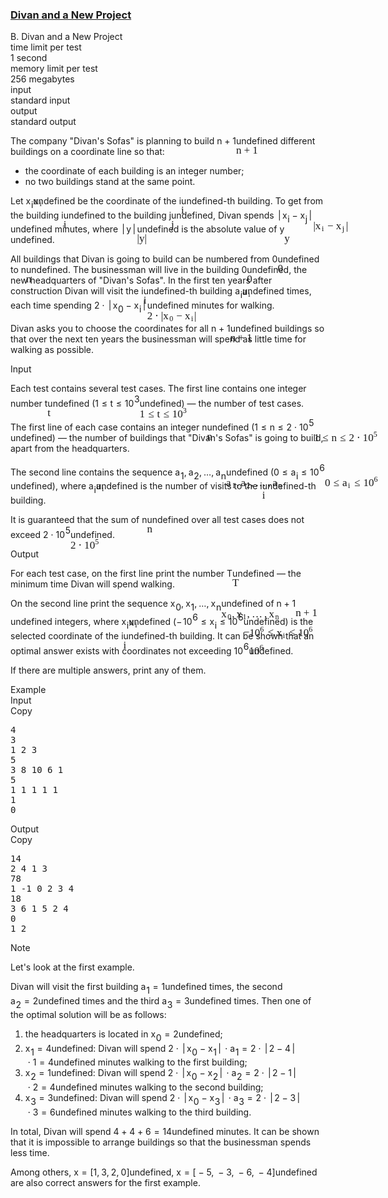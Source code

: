<h3><a href="https://codeforces.com/contest/1614/problem/B" target="_blank" rel="noopener noreferrer">Divan and a New Project </a></h3>
<div class="header"><div class="title">B. Divan and a New Project </div><div class="time-limit"><div class="property-title">time limit per test</div>1 second</div><div class="memory-limit"><div class="property-title">memory limit per test</div>256 megabytes</div><div class="input-file input-standard"><div class="property-title">input</div>standard input</div><div class="output-file output-standard"><div class="property-title">output</div>standard output</div></div><div><p>The company "Divan's Sofas" is planning to build <span class="MathJax_Preview" style="color: inherit;"><span class="MJXp-math" id="MJXp-Span-1"><span class="MJXp-mi MJXp-italic" id="MJXp-Span-2">n</span><span class="MJXp-mo" id="MJXp-Span-3" style="margin-left: 0.267em; margin-right: 0.267em;">+</span><span class="MJXp-mn" id="MJXp-Span-4">1</span></span></span><span class="MathJax MathJax_Processed" id="MathJax-Element-1-Frame" tabindex="0" style=""><nobr><span class="math" id="MathJax-Span-1"><span style="display: inline-block; position: relative; width: 0em; height: 0px; font-size: 122%;"><span style="position: absolute;"><span class="mrow" id="MathJax-Span-2"><span class="mi" id="MathJax-Span-3" style="font-family: MathJax_Math-italic;">n</span><span class="mo" id="MathJax-Span-4" style="font-family: MathJax_Main; padding-left: 0.237em;">+</span><span class="mn" id="MathJax-Span-5" style="font-family: MathJax_Main; padding-left: 0.237em;">1</span></span></span></span></span></nobr></span>undefined different buildings on a coordinate line so that: </p><ul> <li> the coordinate of each building is an integer number; </li><li> no two buildings stand at the same point. </li></ul><p>Let <span class="MathJax_Preview" style="color: inherit;"><span class="MJXp-math" id="MJXp-Span-5"><span class="MJXp-msubsup" id="MJXp-Span-6"><span class="MJXp-mi MJXp-italic" id="MJXp-Span-7" style="margin-right: 0.05em;">x</span><span class="MJXp-mi MJXp-italic MJXp-script" id="MJXp-Span-8" style="vertical-align: -0.4em;">i</span></span></span></span><span class="MathJax MathJax_Processed" id="MathJax-Element-2-Frame" tabindex="0" style=""><nobr><span class="math" id="MathJax-Span-6"><span style="display: inline-block; position: relative; width: 0em; height: 0px; font-size: 122%;"><span style="position: absolute;"><span class="mrow" id="MathJax-Span-7"><span class="msubsup" id="MathJax-Span-8"><span style="display: inline-block; position: relative; width: 0.881em; height: 0px;"><span style="position: absolute; clip: rect(3.34em, 1000.53em, 4.16em, -999.997em); top: -3.978em; left: 0em;"><span class="mi" id="MathJax-Span-9" style="font-family: MathJax_Math-italic;">x</span><span style="display: inline-block; width: 0px; height: 3.984em;"></span></span><span style="position: absolute; top: -3.803em; left: 0.588em;"><span class="mi" id="MathJax-Span-10" style="font-size: 70.7%; font-family: MathJax_Math-italic;">i</span><span style="display: inline-block; width: 0px; height: 3.984em;"></span></span></span></span></span></span></span></span></nobr></span>undefined be the coordinate of the <span class="MathJax_Preview" style="color: inherit;"><span class="MJXp-math" id="MJXp-Span-9"><span class="MJXp-mi MJXp-italic" id="MJXp-Span-10">i</span></span></span><span class="MathJax MathJax_Processed" id="MathJax-Element-3-Frame" tabindex="0" style=""><nobr><span class="math" id="MathJax-Span-11"><span style="display: inline-block; position: relative; width: 0em; height: 0px; font-size: 122%;"><span style="position: absolute;"><span class="mrow" id="MathJax-Span-12"><span class="mi" id="MathJax-Span-13" style="font-family: MathJax_Math-italic;">i</span></span></span></span></span></nobr></span>undefined-th building. To get from the building <span class="MathJax_Preview" style="color: inherit;"><span class="MJXp-math" id="MJXp-Span-11"><span class="MJXp-mi MJXp-italic" id="MJXp-Span-12">i</span></span></span><span class="MathJax MathJax_Processed" id="MathJax-Element-4-Frame" tabindex="0" style=""><nobr><span class="math" id="MathJax-Span-14"><span style="display: inline-block; position: relative; width: 0em; height: 0px; font-size: 122%;"><span style="position: absolute;"><span class="mrow" id="MathJax-Span-15"><span class="mi" id="MathJax-Span-16" style="font-family: MathJax_Math-italic;">i</span></span></span></span></span></nobr></span>undefined to the building <span class="MathJax_Preview" style="color: inherit;"><span class="MJXp-math" id="MJXp-Span-13"><span class="MJXp-mi MJXp-italic" id="MJXp-Span-14">j</span></span></span><span class="MathJax MathJax_Processed" id="MathJax-Element-5-Frame" tabindex="0" style=""><nobr><span class="math" id="MathJax-Span-17"><span style="display: inline-block; position: relative; width: 0em; height: 0px; font-size: 122%;"><span style="position: absolute;"><span class="mrow" id="MathJax-Span-18"><span class="mi" id="MathJax-Span-19" style="font-family: MathJax_Math-italic;">j</span></span></span></span></span></nobr></span>undefined, <span class="tex-font-style-it">Divan</span> spends <span class="MathJax_Preview" style="color: inherit;"><span class="MJXp-math" id="MJXp-Span-15"><span class="MJXp-mrow" id="MJXp-Span-16"><span class="MJXp-mo" id="MJXp-Span-17" style="margin-left: 0.167em; margin-right: 0.167em;">|</span></span><span class="MJXp-msubsup" id="MJXp-Span-18"><span class="MJXp-mi MJXp-italic" id="MJXp-Span-19" style="margin-right: 0.05em;">x</span><span class="MJXp-mi MJXp-italic MJXp-script" id="MJXp-Span-20" style="vertical-align: -0.4em;">i</span></span><span class="MJXp-mo" id="MJXp-Span-21" style="margin-left: 0.267em; margin-right: 0.267em;">−</span><span class="MJXp-msubsup" id="MJXp-Span-22"><span class="MJXp-mi MJXp-italic" id="MJXp-Span-23" style="margin-right: 0.05em;">x</span><span class="MJXp-mi MJXp-italic MJXp-script" id="MJXp-Span-24" style="vertical-align: -0.4em;">j</span></span><span class="MJXp-mrow" id="MJXp-Span-25"><span class="MJXp-mo" id="MJXp-Span-26" style="margin-left: 0.167em; margin-right: 0.167em;">|</span></span></span></span><span class="MathJax MathJax_Processed" id="MathJax-Element-6-Frame" tabindex="0" style=""><nobr><span class="math" id="MathJax-Span-20"><span style="display: inline-block; position: relative; width: 0em; height: 0px; font-size: 122%;"><span style="position: absolute;"><span class="mrow" id="MathJax-Span-21"><span class="texatom" id="MathJax-Span-22"><span class="mrow" id="MathJax-Span-23"><span class="mo" id="MathJax-Span-24" style="font-family: MathJax_Main;">|</span></span></span><span class="msubsup" id="MathJax-Span-25"><span style="display: inline-block; position: relative; width: 0.881em; height: 0px;"><span style="position: absolute; clip: rect(3.34em, 1000.53em, 4.16em, -999.997em); top: -3.978em; left: 0em;"><span class="mi" id="MathJax-Span-26" style="font-family: MathJax_Math-italic;">x</span><span style="display: inline-block; width: 0px; height: 3.984em;"></span></span><span style="position: absolute; top: -3.803em; left: 0.588em;"><span class="mi" id="MathJax-Span-27" style="font-size: 70.7%; font-family: MathJax_Math-italic;">i</span><span style="display: inline-block; width: 0px; height: 3.984em;"></span></span></span></span><span class="mo" id="MathJax-Span-28" style="font-family: MathJax_Main; padding-left: 0.237em;">−</span><span class="msubsup" id="MathJax-Span-29" style="padding-left: 0.237em;"><span style="display: inline-block; position: relative; width: 0.94em; height: 0px;"><span style="position: absolute; clip: rect(3.34em, 1000.53em, 4.16em, -999.997em); top: -3.978em; left: 0em;"><span class="mi" id="MathJax-Span-30" style="font-family: MathJax_Math-italic;">x</span><span style="display: inline-block; width: 0px; height: 3.984em;"></span></span><span style="position: absolute; top: -3.803em; left: 0.588em;"><span class="mi" id="MathJax-Span-31" style="font-size: 70.7%; font-family: MathJax_Math-italic;">j</span><span style="display: inline-block; width: 0px; height: 3.984em;"></span></span></span></span><span class="texatom" id="MathJax-Span-32"><span class="mrow" id="MathJax-Span-33"><span class="mo" id="MathJax-Span-34" style="font-family: MathJax_Main;">|</span></span></span></span></span></span></span></nobr></span>undefined minutes, where <span class="MathJax_Preview" style="color: inherit;"><span class="MJXp-math" id="MJXp-Span-27"><span class="MJXp-mrow" id="MJXp-Span-28"><span class="MJXp-mo" id="MJXp-Span-29" style="margin-left: 0.167em; margin-right: 0.167em;">|</span></span><span class="MJXp-mi MJXp-italic" id="MJXp-Span-30">y</span><span class="MJXp-mrow" id="MJXp-Span-31"><span class="MJXp-mo" id="MJXp-Span-32" style="margin-left: 0.167em; margin-right: 0.167em;">|</span></span></span></span><span class="MathJax MathJax_Processed" id="MathJax-Element-7-Frame" tabindex="0" style=""><nobr><span class="math" id="MathJax-Span-35"><span style="display: inline-block; position: relative; width: 0em; height: 0px; font-size: 122%;"><span style="position: absolute;"><span class="mrow" id="MathJax-Span-36"><span class="texatom" id="MathJax-Span-37"><span class="mrow" id="MathJax-Span-38"><span class="mo" id="MathJax-Span-39" style="font-family: MathJax_Main;">|</span></span></span><span class="mi" id="MathJax-Span-40" style="font-family: MathJax_Math-italic;">y<span style="display: inline-block; overflow: hidden; height: 1px; width: 0.003em;"></span></span><span class="texatom" id="MathJax-Span-41"><span class="mrow" id="MathJax-Span-42"><span class="mo" id="MathJax-Span-43" style="font-family: MathJax_Main;">|</span></span></span></span></span></span></span></nobr></span>undefined is the absolute value of <span class="MathJax_Preview" style="color: inherit;"><span class="MJXp-math" id="MJXp-Span-33"><span class="MJXp-mi MJXp-italic" id="MJXp-Span-34">y</span></span></span><span class="MathJax MathJax_Processed" id="MathJax-Element-8-Frame" tabindex="0" style=""><nobr><span class="math" id="MathJax-Span-44"><span style="display: inline-block; position: relative; width: 0em; height: 0px; font-size: 122%;"><span style="position: absolute;"><span class="mrow" id="MathJax-Span-45"><span class="mi" id="MathJax-Span-46" style="font-family: MathJax_Math-italic;">y<span style="display: inline-block; overflow: hidden; height: 1px; width: 0.003em;"></span></span></span></span></span></span></nobr></span>undefined.</p><p>All buildings that <span class="tex-font-style-it">Divan</span> is going to build can be numbered from <span class="MathJax_Preview" style="color: inherit;"><span class="MJXp-math" id="MJXp-Span-35"><span class="MJXp-mn" id="MJXp-Span-36">0</span></span></span><span class="MathJax MathJax_Processed" id="MathJax-Element-9-Frame" tabindex="0" style=""><nobr><span class="math" id="MathJax-Span-47"><span style="display: inline-block; position: relative; width: 0em; height: 0px; font-size: 122%;"><span style="position: absolute;"><span class="mrow" id="MathJax-Span-48"><span class="mn" id="MathJax-Span-49" style="font-family: MathJax_Main;">0</span></span></span></span></span></nobr></span>undefined to <span class="MathJax_Preview" style="color: inherit;"><span class="MJXp-math" id="MJXp-Span-37"><span class="MJXp-mi MJXp-italic" id="MJXp-Span-38">n</span></span></span><span class="MathJax MathJax_Processed" id="MathJax-Element-10-Frame" tabindex="0" style=""><nobr><span class="math" id="MathJax-Span-50"><span style="display: inline-block; position: relative; width: 0em; height: 0px; font-size: 122%;"><span style="position: absolute;"><span class="mrow" id="MathJax-Span-51"><span class="mi" id="MathJax-Span-52" style="font-family: MathJax_Math-italic;">n</span></span></span></span></span></nobr></span>undefined. The businessman will live in the building <span class="MathJax_Preview" style="color: inherit;"><span class="MJXp-math" id="MJXp-Span-39"><span class="MJXp-mn" id="MJXp-Span-40">0</span></span></span><span class="MathJax MathJax_Processed" id="MathJax-Element-11-Frame" tabindex="0" style=""><nobr><span class="math" id="MathJax-Span-53"><span style="display: inline-block; position: relative; width: 0em; height: 0px; font-size: 122%;"><span style="position: absolute;"><span class="mrow" id="MathJax-Span-54"><span class="mn" id="MathJax-Span-55" style="font-family: MathJax_Main;">0</span></span></span></span></span></nobr></span>undefined, the new headquarters of "Divan's Sofas". In the first ten years after construction <span class="tex-font-style-it">Divan</span> will visit the <span class="MathJax_Preview" style="color: inherit;"><span class="MJXp-math" id="MJXp-Span-41"><span class="MJXp-mi MJXp-italic" id="MJXp-Span-42">i</span></span></span><span class="MathJax MathJax_Processed" id="MathJax-Element-12-Frame" tabindex="0" style=""><nobr><span class="math" id="MathJax-Span-56"><span style="display: inline-block; position: relative; width: 0em; height: 0px; font-size: 122%;"><span style="position: absolute;"><span class="mrow" id="MathJax-Span-57"><span class="mi" id="MathJax-Span-58" style="font-family: MathJax_Math-italic;">i</span></span></span></span></span></nobr></span>undefined-th building <span class="MathJax_Preview" style="color: inherit;"><span class="MJXp-math" id="MJXp-Span-43"><span class="MJXp-msubsup" id="MJXp-Span-44"><span class="MJXp-mi MJXp-italic" id="MJXp-Span-45" style="margin-right: 0.05em;">a</span><span class="MJXp-mi MJXp-italic MJXp-script" id="MJXp-Span-46" style="vertical-align: -0.4em;">i</span></span></span></span><span class="MathJax MathJax_Processed" id="MathJax-Element-13-Frame" tabindex="0" style=""><nobr><span class="math" id="MathJax-Span-59"><span style="display: inline-block; position: relative; width: 0em; height: 0px; font-size: 122%;"><span style="position: absolute;"><span class="mrow" id="MathJax-Span-60"><span class="msubsup" id="MathJax-Span-61"><span style="display: inline-block; position: relative; width: 0.823em; height: 0px;"><span style="position: absolute; clip: rect(3.34em, 1000.53em, 4.16em, -999.997em); top: -3.978em; left: 0em;"><span class="mi" id="MathJax-Span-62" style="font-family: MathJax_Math-italic;">a</span><span style="display: inline-block; width: 0px; height: 3.984em;"></span></span><span style="position: absolute; top: -3.803em; left: 0.53em;"><span class="mi" id="MathJax-Span-63" style="font-size: 70.7%; font-family: MathJax_Math-italic;">i</span><span style="display: inline-block; width: 0px; height: 3.984em;"></span></span></span></span></span></span></span></span></nobr></span>undefined times, each time spending <span class="MathJax_Preview" style="color: inherit;"><span class="MJXp-math" id="MJXp-Span-47"><span class="MJXp-mn" id="MJXp-Span-48">2</span><span class="MJXp-mo" id="MJXp-Span-49" style="margin-left: 0.267em; margin-right: 0.267em;">⋅</span><span class="MJXp-mrow" id="MJXp-Span-50"><span class="MJXp-mo" id="MJXp-Span-51" style="margin-left: 0.167em; margin-right: 0.167em;">|</span></span><span class="MJXp-msubsup" id="MJXp-Span-52"><span class="MJXp-mi MJXp-italic" id="MJXp-Span-53" style="margin-right: 0.05em;">x</span><span class="MJXp-mn MJXp-script" id="MJXp-Span-54" style="vertical-align: -0.4em;">0</span></span><span class="MJXp-mo" id="MJXp-Span-55" style="margin-left: 0.267em; margin-right: 0.267em;">−</span><span class="MJXp-msubsup" id="MJXp-Span-56"><span class="MJXp-mi MJXp-italic" id="MJXp-Span-57" style="margin-right: 0.05em;">x</span><span class="MJXp-mi MJXp-italic MJXp-script" id="MJXp-Span-58" style="vertical-align: -0.4em;">i</span></span><span class="MJXp-mrow" id="MJXp-Span-59"><span class="MJXp-mo" id="MJXp-Span-60" style="margin-left: 0.167em; margin-right: 0.167em;">|</span></span></span></span><span class="MathJax MathJax_Processed" id="MathJax-Element-14-Frame" tabindex="0" style=""><nobr><span class="math" id="MathJax-Span-64"><span style="display: inline-block; position: relative; width: 0em; height: 0px; font-size: 122%;"><span style="position: absolute;"><span class="mrow" id="MathJax-Span-65"><span class="mn" id="MathJax-Span-66" style="font-family: MathJax_Main;">2</span><span class="mo" id="MathJax-Span-67" style="font-family: MathJax_Main; padding-left: 0.237em;">⋅</span><span class="texatom" id="MathJax-Span-68" style="padding-left: 0.237em;"><span class="mrow" id="MathJax-Span-69"><span class="mo" id="MathJax-Span-70" style="font-family: MathJax_Main;">|</span></span></span><span class="msubsup" id="MathJax-Span-71"><span style="display: inline-block; position: relative; width: 0.998em; height: 0px;"><span style="position: absolute; clip: rect(3.34em, 1000.53em, 4.16em, -999.997em); top: -3.978em; left: 0em;"><span class="mi" id="MathJax-Span-72" style="font-family: MathJax_Math-italic;">x</span><span style="display: inline-block; width: 0px; height: 3.984em;"></span></span><span style="position: absolute; top: -3.803em; left: 0.588em;"><span class="mn" id="MathJax-Span-73" style="font-size: 70.7%; font-family: MathJax_Main;">0</span><span style="display: inline-block; width: 0px; height: 3.984em;"></span></span></span></span><span class="mo" id="MathJax-Span-74" style="font-family: MathJax_Main; padding-left: 0.237em;">−</span><span class="msubsup" id="MathJax-Span-75" style="padding-left: 0.237em;"><span style="display: inline-block; position: relative; width: 0.881em; height: 0px;"><span style="position: absolute; clip: rect(3.34em, 1000.53em, 4.16em, -999.997em); top: -3.978em; left: 0em;"><span class="mi" id="MathJax-Span-76" style="font-family: MathJax_Math-italic;">x</span><span style="display: inline-block; width: 0px; height: 3.984em;"></span></span><span style="position: absolute; top: -3.803em; left: 0.588em;"><span class="mi" id="MathJax-Span-77" style="font-size: 70.7%; font-family: MathJax_Math-italic;">i</span><span style="display: inline-block; width: 0px; height: 3.984em;"></span></span></span></span><span class="texatom" id="MathJax-Span-78"><span class="mrow" id="MathJax-Span-79"><span class="mo" id="MathJax-Span-80" style="font-family: MathJax_Main;">|</span></span></span></span></span></span></span></nobr></span>undefined minutes for walking.</p><p><span class="tex-font-style-it">Divan</span> asks you to choose the coordinates for all <span class="MathJax_Preview" style="color: inherit;"><span class="MJXp-math" id="MJXp-Span-61"><span class="MJXp-mi MJXp-italic" id="MJXp-Span-62">n</span><span class="MJXp-mo" id="MJXp-Span-63" style="margin-left: 0.267em; margin-right: 0.267em;">+</span><span class="MJXp-mn" id="MJXp-Span-64">1</span></span></span><span class="MathJax MathJax_Processed" id="MathJax-Element-15-Frame" tabindex="0" style=""><nobr><span class="math" id="MathJax-Span-81"><span style="display: inline-block; position: relative; width: 0em; height: 0px; font-size: 122%;"><span style="position: absolute;"><span class="mrow" id="MathJax-Span-82"><span class="mi" id="MathJax-Span-83" style="font-family: MathJax_Math-italic;">n</span><span class="mo" id="MathJax-Span-84" style="font-family: MathJax_Main; padding-left: 0.237em;">+</span><span class="mn" id="MathJax-Span-85" style="font-family: MathJax_Main; padding-left: 0.237em;">1</span></span></span></span></span></nobr></span>undefined buildings so that over the next ten years the businessman will spend as little time for walking as possible.</p></div><div class="input-specification"><div class="section-title">Input</div><p>Each test contains several test cases. The first line contains one integer number <span class="MathJax_Preview" style="color: inherit;"><span class="MJXp-math" id="MJXp-Span-65"><span class="MJXp-mi MJXp-italic" id="MJXp-Span-66">t</span></span></span><span class="MathJax MathJax_Processed" id="MathJax-Element-16-Frame" tabindex="0" style=""><nobr><span class="math" id="MathJax-Span-86"><span style="display: inline-block; position: relative; width: 0em; height: 0px; font-size: 122%;"><span style="position: absolute;"><span class="mrow" id="MathJax-Span-87"><span class="mi" id="MathJax-Span-88" style="font-family: MathJax_Math-italic;">t</span></span></span></span></span></nobr></span>undefined (<span class="MathJax_Preview" style="color: inherit;"><span class="MJXp-math" id="MJXp-Span-67"><span class="MJXp-mn" id="MJXp-Span-68">1</span><span class="MJXp-mo" id="MJXp-Span-69" style="margin-left: 0.333em; margin-right: 0.333em;">≤</span><span class="MJXp-mi MJXp-italic" id="MJXp-Span-70">t</span><span class="MJXp-mo" id="MJXp-Span-71" style="margin-left: 0.333em; margin-right: 0.333em;">≤</span><span class="MJXp-msubsup" id="MJXp-Span-72"><span class="MJXp-mn" id="MJXp-Span-73" style="margin-right: 0.05em;">10</span><span class="MJXp-mn MJXp-script" id="MJXp-Span-74" style="vertical-align: 0.5em;">3</span></span></span></span><span class="MathJax MathJax_Processed" id="MathJax-Element-17-Frame" tabindex="0" style=""><nobr><span class="math" id="MathJax-Span-89"><span style="display: inline-block; position: relative; width: 0em; height: 0px; font-size: 122%;"><span style="position: absolute;"><span class="mrow" id="MathJax-Span-90"><span class="mn" id="MathJax-Span-91" style="font-family: MathJax_Main;">1</span><span class="mo" id="MathJax-Span-92" style="font-family: MathJax_Main; padding-left: 0.296em;">≤</span><span class="mi" id="MathJax-Span-93" style="font-family: MathJax_Math-italic; padding-left: 0.296em;">t</span><span class="mo" id="MathJax-Span-94" style="font-family: MathJax_Main; padding-left: 0.296em;">≤</span><span class="msubsup" id="MathJax-Span-95" style="padding-left: 0.296em;"><span style="display: inline-block; position: relative; width: 1.408em; height: 0px;"><span style="position: absolute; clip: rect(3.165em, 1000.94em, 4.16em, -999.997em); top: -3.978em; left: 0em;"><span class="mn" id="MathJax-Span-96" style="font-family: MathJax_Main;">10</span><span style="display: inline-block; width: 0px; height: 3.984em;"></span></span><span style="position: absolute; top: -4.388em; left: 0.998em;"><span class="mn" id="MathJax-Span-97" style="font-size: 70.7%; font-family: MathJax_Main;">3</span><span style="display: inline-block; width: 0px; height: 3.984em;"></span></span></span></span></span></span></span></span></nobr></span>undefined) — the number of test cases.</p><p>The first line of each case contains an integer <span class="MathJax_Preview" style="color: inherit;"><span class="MJXp-math" id="MJXp-Span-75"><span class="MJXp-mi MJXp-italic" id="MJXp-Span-76">n</span></span></span><span class="MathJax MathJax_Processed" id="MathJax-Element-18-Frame" tabindex="0" style=""><nobr><span class="math" id="MathJax-Span-98"><span style="display: inline-block; position: relative; width: 0em; height: 0px; font-size: 122%;"><span style="position: absolute;"><span class="mrow" id="MathJax-Span-99"><span class="mi" id="MathJax-Span-100" style="font-family: MathJax_Math-italic;">n</span></span></span></span></span></nobr></span>undefined (<span class="MathJax_Preview" style="color: inherit;"><span class="MJXp-math" id="MJXp-Span-77"><span class="MJXp-mn" id="MJXp-Span-78">1</span><span class="MJXp-mo" id="MJXp-Span-79" style="margin-left: 0.333em; margin-right: 0.333em;">≤</span><span class="MJXp-mi MJXp-italic" id="MJXp-Span-80">n</span><span class="MJXp-mo" id="MJXp-Span-81" style="margin-left: 0.333em; margin-right: 0.333em;">≤</span><span class="MJXp-mn" id="MJXp-Span-82">2</span><span class="MJXp-mo" id="MJXp-Span-83" style="margin-left: 0.267em; margin-right: 0.267em;">⋅</span><span class="MJXp-msubsup" id="MJXp-Span-84"><span class="MJXp-mn" id="MJXp-Span-85" style="margin-right: 0.05em;">10</span><span class="MJXp-mn MJXp-script" id="MJXp-Span-86" style="vertical-align: 0.5em;">5</span></span></span></span><span class="MathJax MathJax_Processed" id="MathJax-Element-19-Frame" tabindex="0" style=""><nobr><span class="math" id="MathJax-Span-101"><span style="display: inline-block; position: relative; width: 0em; height: 0px; font-size: 122%;"><span style="position: absolute;"><span class="mrow" id="MathJax-Span-102"><span class="mn" id="MathJax-Span-103" style="font-family: MathJax_Main;">1</span><span class="mo" id="MathJax-Span-104" style="font-family: MathJax_Main; padding-left: 0.296em;">≤</span><span class="mi" id="MathJax-Span-105" style="font-family: MathJax_Math-italic; padding-left: 0.296em;">n</span><span class="mo" id="MathJax-Span-106" style="font-family: MathJax_Main; padding-left: 0.296em;">≤</span><span class="mn" id="MathJax-Span-107" style="font-family: MathJax_Main; padding-left: 0.296em;">2</span><span class="mo" id="MathJax-Span-108" style="font-family: MathJax_Main; padding-left: 0.237em;">⋅</span><span class="msubsup" id="MathJax-Span-109" style="padding-left: 0.237em;"><span style="display: inline-block; position: relative; width: 1.408em; height: 0px;"><span style="position: absolute; clip: rect(3.165em, 1000.94em, 4.16em, -999.997em); top: -3.978em; left: 0em;"><span class="mn" id="MathJax-Span-110" style="font-family: MathJax_Main;">10</span><span style="display: inline-block; width: 0px; height: 3.984em;"></span></span><span style="position: absolute; top: -4.388em; left: 0.998em;"><span class="mn" id="MathJax-Span-111" style="font-size: 70.7%; font-family: MathJax_Main;">5</span><span style="display: inline-block; width: 0px; height: 3.984em;"></span></span></span></span></span></span></span></span></nobr></span>undefined) — the number of buildings that "Divan's Sofas" is going to build, apart from the headquarters.</p><p>The second line contains the sequence <span class="MathJax_Preview" style="color: inherit;"><span class="MJXp-math" id="MJXp-Span-87"><span class="MJXp-msubsup" id="MJXp-Span-88"><span class="MJXp-mi MJXp-italic" id="MJXp-Span-89" style="margin-right: 0.05em;">a</span><span class="MJXp-mn MJXp-script" id="MJXp-Span-90" style="vertical-align: -0.4em;">1</span></span><span class="MJXp-mo" id="MJXp-Span-91" style="margin-left: 0em; margin-right: 0.222em;">,</span><span class="MJXp-msubsup" id="MJXp-Span-92"><span class="MJXp-mi MJXp-italic" id="MJXp-Span-93" style="margin-right: 0.05em;">a</span><span class="MJXp-mn MJXp-script" id="MJXp-Span-94" style="vertical-align: -0.4em;">2</span></span><span class="MJXp-mo" id="MJXp-Span-95" style="margin-left: 0em; margin-right: 0.222em;">,</span><span class="MJXp-mo" id="MJXp-Span-96" style="margin-left: 0em; margin-right: 0em;">…</span><span class="MJXp-mo" id="MJXp-Span-97" style="margin-left: 0em; margin-right: 0.222em;">,</span><span class="MJXp-msubsup" id="MJXp-Span-98"><span class="MJXp-mi MJXp-italic" id="MJXp-Span-99" style="margin-right: 0.05em;">a</span><span class="MJXp-mi MJXp-italic MJXp-script" id="MJXp-Span-100" style="vertical-align: -0.4em;">n</span></span></span></span><span class="MathJax MathJax_Processed" id="MathJax-Element-20-Frame" tabindex="0" style=""><nobr><span class="math" id="MathJax-Span-112"><span style="display: inline-block; position: relative; width: 0em; height: 0px; font-size: 122%;"><span style="position: absolute;"><span class="mrow" id="MathJax-Span-113"><span class="msubsup" id="MathJax-Span-114"><span style="display: inline-block; position: relative; width: 0.94em; height: 0px;"><span style="position: absolute; clip: rect(3.34em, 1000.53em, 4.16em, -999.997em); top: -3.978em; left: 0em;"><span class="mi" id="MathJax-Span-115" style="font-family: MathJax_Math-italic;">a</span><span style="display: inline-block; width: 0px; height: 3.984em;"></span></span><span style="position: absolute; top: -3.803em; left: 0.53em;"><span class="mn" id="MathJax-Span-116" style="font-size: 70.7%; font-family: MathJax_Main;">1</span><span style="display: inline-block; width: 0px; height: 3.984em;"></span></span></span></span><span class="mo" id="MathJax-Span-117" style="font-family: MathJax_Main;">,</span><span class="msubsup" id="MathJax-Span-118" style="padding-left: 0.179em;"><span style="display: inline-block; position: relative; width: 0.94em; height: 0px;"><span style="position: absolute; clip: rect(3.34em, 1000.53em, 4.16em, -999.997em); top: -3.978em; left: 0em;"><span class="mi" id="MathJax-Span-119" style="font-family: MathJax_Math-italic;">a</span><span style="display: inline-block; width: 0px; height: 3.984em;"></span></span><span style="position: absolute; top: -3.803em; left: 0.53em;"><span class="mn" id="MathJax-Span-120" style="font-size: 70.7%; font-family: MathJax_Main;">2</span><span style="display: inline-block; width: 0px; height: 3.984em;"></span></span></span></span><span class="mo" id="MathJax-Span-121" style="font-family: MathJax_Main;">,</span><span class="mo" id="MathJax-Span-122" style="font-family: MathJax_Main; padding-left: 0.179em;">…</span><span class="mo" id="MathJax-Span-123" style="font-family: MathJax_Main; padding-left: 0.179em;">,</span><span class="msubsup" id="MathJax-Span-124" style="padding-left: 0.179em;"><span style="display: inline-block; position: relative; width: 1.057em; height: 0px;"><span style="position: absolute; clip: rect(3.34em, 1000.53em, 4.16em, -999.997em); top: -3.978em; left: 0em;"><span class="mi" id="MathJax-Span-125" style="font-family: MathJax_Math-italic;">a</span><span style="display: inline-block; width: 0px; height: 3.984em;"></span></span><span style="position: absolute; top: -3.803em; left: 0.53em;"><span class="mi" id="MathJax-Span-126" style="font-size: 70.7%; font-family: MathJax_Math-italic;">n</span><span style="display: inline-block; width: 0px; height: 3.984em;"></span></span></span></span></span></span></span></span></nobr></span>undefined (<span class="MathJax_Preview" style="color: inherit;"><span class="MJXp-math" id="MJXp-Span-101"><span class="MJXp-mn" id="MJXp-Span-102">0</span><span class="MJXp-mo" id="MJXp-Span-103" style="margin-left: 0.333em; margin-right: 0.333em;">≤</span><span class="MJXp-msubsup" id="MJXp-Span-104"><span class="MJXp-mi MJXp-italic" id="MJXp-Span-105" style="margin-right: 0.05em;">a</span><span class="MJXp-mi MJXp-italic MJXp-script" id="MJXp-Span-106" style="vertical-align: -0.4em;">i</span></span><span class="MJXp-mo" id="MJXp-Span-107" style="margin-left: 0.333em; margin-right: 0.333em;">≤</span><span class="MJXp-msubsup" id="MJXp-Span-108"><span class="MJXp-mn" id="MJXp-Span-109" style="margin-right: 0.05em;">10</span><span class="MJXp-mn MJXp-script" id="MJXp-Span-110" style="vertical-align: 0.5em;">6</span></span></span></span><span class="MathJax MathJax_Processed" id="MathJax-Element-21-Frame" tabindex="0" style=""><nobr><span class="math" id="MathJax-Span-127"><span style="display: inline-block; position: relative; width: 0em; height: 0px; font-size: 122%;"><span style="position: absolute;"><span class="mrow" id="MathJax-Span-128"><span class="mn" id="MathJax-Span-129" style="font-family: MathJax_Main;">0</span><span class="mo" id="MathJax-Span-130" style="font-family: MathJax_Main; padding-left: 0.296em;">≤</span><span class="msubsup" id="MathJax-Span-131" style="padding-left: 0.296em;"><span style="display: inline-block; position: relative; width: 0.823em; height: 0px;"><span style="position: absolute; clip: rect(3.34em, 1000.53em, 4.16em, -999.997em); top: -3.978em; left: 0em;"><span class="mi" id="MathJax-Span-132" style="font-family: MathJax_Math-italic;">a</span><span style="display: inline-block; width: 0px; height: 3.984em;"></span></span><span style="position: absolute; top: -3.803em; left: 0.53em;"><span class="mi" id="MathJax-Span-133" style="font-size: 70.7%; font-family: MathJax_Math-italic;">i</span><span style="display: inline-block; width: 0px; height: 3.984em;"></span></span></span></span><span class="mo" id="MathJax-Span-134" style="font-family: MathJax_Main; padding-left: 0.296em;">≤</span><span class="msubsup" id="MathJax-Span-135" style="padding-left: 0.296em;"><span style="display: inline-block; position: relative; width: 1.408em; height: 0px;"><span style="position: absolute; clip: rect(3.165em, 1000.94em, 4.16em, -999.997em); top: -3.978em; left: 0em;"><span class="mn" id="MathJax-Span-136" style="font-family: MathJax_Main;">10</span><span style="display: inline-block; width: 0px; height: 3.984em;"></span></span><span style="position: absolute; top: -4.388em; left: 0.998em;"><span class="mn" id="MathJax-Span-137" style="font-size: 70.7%; font-family: MathJax_Main;">6</span><span style="display: inline-block; width: 0px; height: 3.984em;"></span></span></span></span></span></span></span></span></nobr></span>undefined), where <span class="MathJax_Preview" style="color: inherit;"><span class="MJXp-math" id="MJXp-Span-111"><span class="MJXp-msubsup" id="MJXp-Span-112"><span class="MJXp-mi MJXp-italic" id="MJXp-Span-113" style="margin-right: 0.05em;">a</span><span class="MJXp-mi MJXp-italic MJXp-script" id="MJXp-Span-114" style="vertical-align: -0.4em;">i</span></span></span></span><span class="MathJax MathJax_Processed" id="MathJax-Element-22-Frame" tabindex="0" style=""><nobr><span class="math" id="MathJax-Span-138"><span style="display: inline-block; position: relative; width: 0em; height: 0px; font-size: 122%;"><span style="position: absolute;"><span class="mrow" id="MathJax-Span-139"><span class="msubsup" id="MathJax-Span-140"><span style="display: inline-block; position: relative; width: 0.823em; height: 0px;"><span style="position: absolute; clip: rect(3.34em, 1000.53em, 4.16em, -999.997em); top: -3.978em; left: 0em;"><span class="mi" id="MathJax-Span-141" style="font-family: MathJax_Math-italic;">a</span><span style="display: inline-block; width: 0px; height: 3.984em;"></span></span><span style="position: absolute; top: -3.803em; left: 0.53em;"><span class="mi" id="MathJax-Span-142" style="font-size: 70.7%; font-family: MathJax_Math-italic;">i</span><span style="display: inline-block; width: 0px; height: 3.984em;"></span></span></span></span></span></span></span></span></nobr></span>undefined is the number of visits to the <span class="MathJax_Preview" style="color: inherit;"><span class="MJXp-math" id="MJXp-Span-115"><span class="MJXp-mi MJXp-italic" id="MJXp-Span-116">i</span></span></span><span class="MathJax MathJax_Processed" id="MathJax-Element-23-Frame" tabindex="0" style=""><nobr><span class="math" id="MathJax-Span-143"><span style="display: inline-block; position: relative; width: 0em; height: 0px; font-size: 122%;"><span style="position: absolute;"><span class="mrow" id="MathJax-Span-144"><span class="mi" id="MathJax-Span-145" style="font-family: MathJax_Math-italic;">i</span></span></span></span></span></nobr></span>undefined-th building.</p><p>It is guaranteed that the sum of <span class="MathJax_Preview" style="color: inherit;"><span class="MJXp-math" id="MJXp-Span-117"><span class="MJXp-mi MJXp-italic" id="MJXp-Span-118">n</span></span></span><span class="MathJax MathJax_Processed" id="MathJax-Element-24-Frame" tabindex="0" style=""><nobr><span class="math" id="MathJax-Span-146"><span style="display: inline-block; position: relative; width: 0em; height: 0px; font-size: 122%;"><span style="position: absolute;"><span class="mrow" id="MathJax-Span-147"><span class="mi" id="MathJax-Span-148" style="font-family: MathJax_Math-italic;">n</span></span></span></span></span></nobr></span>undefined over all test cases does not exceed <span class="MathJax_Preview" style="color: inherit;"><span class="MJXp-math" id="MJXp-Span-119"><span class="MJXp-mn" id="MJXp-Span-120">2</span><span class="MJXp-mo" id="MJXp-Span-121" style="margin-left: 0.267em; margin-right: 0.267em;">⋅</span><span class="MJXp-msubsup" id="MJXp-Span-122"><span class="MJXp-mn" id="MJXp-Span-123" style="margin-right: 0.05em;">10</span><span class="MJXp-mn MJXp-script" id="MJXp-Span-124" style="vertical-align: 0.5em;">5</span></span></span></span><span class="MathJax MathJax_Processed" id="MathJax-Element-25-Frame" tabindex="0" style=""><nobr><span class="math" id="MathJax-Span-149"><span style="display: inline-block; position: relative; width: 0em; height: 0px; font-size: 122%;"><span style="position: absolute;"><span class="mrow" id="MathJax-Span-150"><span class="mn" id="MathJax-Span-151" style="font-family: MathJax_Main;">2</span><span class="mo" id="MathJax-Span-152" style="font-family: MathJax_Main; padding-left: 0.237em;">⋅</span><span class="msubsup" id="MathJax-Span-153" style="padding-left: 0.237em;"><span style="display: inline-block; position: relative; width: 1.408em; height: 0px;"><span style="position: absolute; clip: rect(3.165em, 1000.94em, 4.16em, -999.997em); top: -3.978em; left: 0em;"><span class="mn" id="MathJax-Span-154" style="font-family: MathJax_Main;">10</span><span style="display: inline-block; width: 0px; height: 3.984em;"></span></span><span style="position: absolute; top: -4.388em; left: 0.998em;"><span class="mn" id="MathJax-Span-155" style="font-size: 70.7%; font-family: MathJax_Main;">5</span><span style="display: inline-block; width: 0px; height: 3.984em;"></span></span></span></span></span></span></span></span></nobr></span>undefined.</p></div><div class="output-specification"><div class="section-title">Output</div><p>For each test case, on the first line print the number <span class="MathJax_Preview" style="color: inherit;"><span class="MJXp-math" id="MJXp-Span-125"><span class="MJXp-mi MJXp-italic" id="MJXp-Span-126">T</span></span></span><span class="MathJax MathJax_Processed" id="MathJax-Element-26-Frame" tabindex="0" style=""><nobr><span class="math" id="MathJax-Span-156"><span style="display: inline-block; position: relative; width: 0em; height: 0px; font-size: 122%;"><span style="position: absolute;"><span class="mrow" id="MathJax-Span-157"><span class="mi" id="MathJax-Span-158" style="font-family: MathJax_Math-italic;">T<span style="display: inline-block; overflow: hidden; height: 1px; width: 0.12em;"></span></span></span></span></span></span></nobr></span>undefined — the minimum time <span class="tex-font-style-it">Divan</span> will spend walking. </p><p>On the second line print the sequence <span class="MathJax_Preview" style="color: inherit;"><span class="MJXp-math" id="MJXp-Span-127"><span class="MJXp-msubsup" id="MJXp-Span-128"><span class="MJXp-mi MJXp-italic" id="MJXp-Span-129" style="margin-right: 0.05em;">x</span><span class="MJXp-mn MJXp-script" id="MJXp-Span-130" style="vertical-align: -0.4em;">0</span></span><span class="MJXp-mo" id="MJXp-Span-131" style="margin-left: 0em; margin-right: 0.222em;">,</span><span class="MJXp-msubsup" id="MJXp-Span-132"><span class="MJXp-mi MJXp-italic" id="MJXp-Span-133" style="margin-right: 0.05em;">x</span><span class="MJXp-mn MJXp-script" id="MJXp-Span-134" style="vertical-align: -0.4em;">1</span></span><span class="MJXp-mo" id="MJXp-Span-135" style="margin-left: 0em; margin-right: 0.222em;">,</span><span class="MJXp-mo" id="MJXp-Span-136" style="margin-left: 0em; margin-right: 0em;">…</span><span class="MJXp-mo" id="MJXp-Span-137" style="margin-left: 0em; margin-right: 0.222em;">,</span><span class="MJXp-msubsup" id="MJXp-Span-138"><span class="MJXp-mi MJXp-italic" id="MJXp-Span-139" style="margin-right: 0.05em;">x</span><span class="MJXp-mi MJXp-italic MJXp-script" id="MJXp-Span-140" style="vertical-align: -0.4em;">n</span></span></span></span><span class="MathJax MathJax_Processed" id="MathJax-Element-27-Frame" tabindex="0" style=""><nobr><span class="math" id="MathJax-Span-159"><span style="display: inline-block; position: relative; width: 0em; height: 0px; font-size: 122%;"><span style="position: absolute;"><span class="mrow" id="MathJax-Span-160"><span class="msubsup" id="MathJax-Span-161"><span style="display: inline-block; position: relative; width: 0.998em; height: 0px;"><span style="position: absolute; clip: rect(3.34em, 1000.53em, 4.16em, -999.997em); top: -3.978em; left: 0em;"><span class="mi" id="MathJax-Span-162" style="font-family: MathJax_Math-italic;">x</span><span style="display: inline-block; width: 0px; height: 3.984em;"></span></span><span style="position: absolute; top: -3.803em; left: 0.588em;"><span class="mn" id="MathJax-Span-163" style="font-size: 70.7%; font-family: MathJax_Main;">0</span><span style="display: inline-block; width: 0px; height: 3.984em;"></span></span></span></span><span class="mo" id="MathJax-Span-164" style="font-family: MathJax_Main;">,</span><span class="msubsup" id="MathJax-Span-165" style="padding-left: 0.179em;"><span style="display: inline-block; position: relative; width: 0.998em; height: 0px;"><span style="position: absolute; clip: rect(3.34em, 1000.53em, 4.16em, -999.997em); top: -3.978em; left: 0em;"><span class="mi" id="MathJax-Span-166" style="font-family: MathJax_Math-italic;">x</span><span style="display: inline-block; width: 0px; height: 3.984em;"></span></span><span style="position: absolute; top: -3.803em; left: 0.588em;"><span class="mn" id="MathJax-Span-167" style="font-size: 70.7%; font-family: MathJax_Main;">1</span><span style="display: inline-block; width: 0px; height: 3.984em;"></span></span></span></span><span class="mo" id="MathJax-Span-168" style="font-family: MathJax_Main;">,</span><span class="mo" id="MathJax-Span-169" style="font-family: MathJax_Main; padding-left: 0.179em;">…</span><span class="mo" id="MathJax-Span-170" style="font-family: MathJax_Main; padding-left: 0.179em;">,</span><span class="msubsup" id="MathJax-Span-171" style="padding-left: 0.179em;"><span style="display: inline-block; position: relative; width: 1.057em; height: 0px;"><span style="position: absolute; clip: rect(3.34em, 1000.53em, 4.16em, -999.997em); top: -3.978em; left: 0em;"><span class="mi" id="MathJax-Span-172" style="font-family: MathJax_Math-italic;">x</span><span style="display: inline-block; width: 0px; height: 3.984em;"></span></span><span style="position: absolute; top: -3.803em; left: 0.588em;"><span class="mi" id="MathJax-Span-173" style="font-size: 70.7%; font-family: MathJax_Math-italic;">n</span><span style="display: inline-block; width: 0px; height: 3.984em;"></span></span></span></span></span></span></span></span></nobr></span>undefined of <span class="MathJax_Preview" style="color: inherit;"><span class="MJXp-math" id="MJXp-Span-141"><span class="MJXp-mi MJXp-italic" id="MJXp-Span-142">n</span><span class="MJXp-mo" id="MJXp-Span-143" style="margin-left: 0.267em; margin-right: 0.267em;">+</span><span class="MJXp-mn" id="MJXp-Span-144">1</span></span></span><span class="MathJax MathJax_Processed" id="MathJax-Element-28-Frame" tabindex="0" style=""><nobr><span class="math" id="MathJax-Span-174"><span style="display: inline-block; position: relative; width: 0em; height: 0px; font-size: 122%;"><span style="position: absolute;"><span class="mrow" id="MathJax-Span-175"><span class="mi" id="MathJax-Span-176" style="font-family: MathJax_Math-italic;">n</span><span class="mo" id="MathJax-Span-177" style="font-family: MathJax_Main; padding-left: 0.237em;">+</span><span class="mn" id="MathJax-Span-178" style="font-family: MathJax_Main; padding-left: 0.237em;">1</span></span></span></span></span></nobr></span>undefined integers, where <span class="MathJax_Preview" style="color: inherit;"><span class="MJXp-math" id="MJXp-Span-145"><span class="MJXp-msubsup" id="MJXp-Span-146"><span class="MJXp-mi MJXp-italic" id="MJXp-Span-147" style="margin-right: 0.05em;">x</span><span class="MJXp-mi MJXp-italic MJXp-script" id="MJXp-Span-148" style="vertical-align: -0.4em;">i</span></span></span></span><span class="MathJax MathJax_Processed" id="MathJax-Element-29-Frame" tabindex="0" style=""><nobr><span class="math" id="MathJax-Span-179"><span style="display: inline-block; position: relative; width: 0em; height: 0px; font-size: 122%;"><span style="position: absolute;"><span class="mrow" id="MathJax-Span-180"><span class="msubsup" id="MathJax-Span-181"><span style="display: inline-block; position: relative; width: 0.881em; height: 0px;"><span style="position: absolute; clip: rect(3.34em, 1000.53em, 4.16em, -999.997em); top: -3.978em; left: 0em;"><span class="mi" id="MathJax-Span-182" style="font-family: MathJax_Math-italic;">x</span><span style="display: inline-block; width: 0px; height: 3.984em;"></span></span><span style="position: absolute; top: -3.803em; left: 0.588em;"><span class="mi" id="MathJax-Span-183" style="font-size: 70.7%; font-family: MathJax_Math-italic;">i</span><span style="display: inline-block; width: 0px; height: 3.984em;"></span></span></span></span></span></span></span></span></nobr></span>undefined (<span class="MathJax_Preview" style="color: inherit;"><span class="MJXp-math" id="MJXp-Span-149"><span class="MJXp-mo" id="MJXp-Span-150" style="margin-left: 0em; margin-right: 0.111em;">−</span><span class="MJXp-msubsup" id="MJXp-Span-151"><span class="MJXp-mn" id="MJXp-Span-152" style="margin-right: 0.05em;">10</span><span class="MJXp-mn MJXp-script" id="MJXp-Span-153" style="vertical-align: 0.5em;">6</span></span><span class="MJXp-mo" id="MJXp-Span-154" style="margin-left: 0.333em; margin-right: 0.333em;">≤</span><span class="MJXp-msubsup" id="MJXp-Span-155"><span class="MJXp-mi MJXp-italic" id="MJXp-Span-156" style="margin-right: 0.05em;">x</span><span class="MJXp-mi MJXp-italic MJXp-script" id="MJXp-Span-157" style="vertical-align: -0.4em;">i</span></span><span class="MJXp-mo" id="MJXp-Span-158" style="margin-left: 0.333em; margin-right: 0.333em;">≤</span><span class="MJXp-msubsup" id="MJXp-Span-159"><span class="MJXp-mn" id="MJXp-Span-160" style="margin-right: 0.05em;">10</span><span class="MJXp-mn MJXp-script" id="MJXp-Span-161" style="vertical-align: 0.5em;">6</span></span></span></span><span class="MathJax MathJax_Processed" id="MathJax-Element-30-Frame" tabindex="0" style=""><nobr><span class="math" id="MathJax-Span-184"><span style="display: inline-block; position: relative; width: 0em; height: 0px; font-size: 122%;"><span style="position: absolute;"><span class="mrow" id="MathJax-Span-185"><span class="mo" id="MathJax-Span-186" style="font-family: MathJax_Main;">−</span><span class="msubsup" id="MathJax-Span-187"><span style="display: inline-block; position: relative; width: 1.408em; height: 0px;"><span style="position: absolute; clip: rect(3.165em, 1000.94em, 4.16em, -999.997em); top: -3.978em; left: 0em;"><span class="mn" id="MathJax-Span-188" style="font-family: MathJax_Main;">10</span><span style="display: inline-block; width: 0px; height: 3.984em;"></span></span><span style="position: absolute; top: -4.388em; left: 0.998em;"><span class="mn" id="MathJax-Span-189" style="font-size: 70.7%; font-family: MathJax_Main;">6</span><span style="display: inline-block; width: 0px; height: 3.984em;"></span></span></span></span><span class="mo" id="MathJax-Span-190" style="font-family: MathJax_Main; padding-left: 0.296em;">≤</span><span class="msubsup" id="MathJax-Span-191" style="padding-left: 0.296em;"><span style="display: inline-block; position: relative; width: 0.881em; height: 0px;"><span style="position: absolute; clip: rect(3.34em, 1000.53em, 4.16em, -999.997em); top: -3.978em; left: 0em;"><span class="mi" id="MathJax-Span-192" style="font-family: MathJax_Math-italic;">x</span><span style="display: inline-block; width: 0px; height: 3.984em;"></span></span><span style="position: absolute; top: -3.803em; left: 0.588em;"><span class="mi" id="MathJax-Span-193" style="font-size: 70.7%; font-family: MathJax_Math-italic;">i</span><span style="display: inline-block; width: 0px; height: 3.984em;"></span></span></span></span><span class="mo" id="MathJax-Span-194" style="font-family: MathJax_Main; padding-left: 0.296em;">≤</span><span class="msubsup" id="MathJax-Span-195" style="padding-left: 0.296em;"><span style="display: inline-block; position: relative; width: 1.408em; height: 0px;"><span style="position: absolute; clip: rect(3.165em, 1000.94em, 4.16em, -999.997em); top: -3.978em; left: 0em;"><span class="mn" id="MathJax-Span-196" style="font-family: MathJax_Main;">10</span><span style="display: inline-block; width: 0px; height: 3.984em;"></span></span><span style="position: absolute; top: -4.388em; left: 0.998em;"><span class="mn" id="MathJax-Span-197" style="font-size: 70.7%; font-family: MathJax_Main;">6</span><span style="display: inline-block; width: 0px; height: 3.984em;"></span></span></span></span></span></span></span></span></nobr></span>undefined) is the selected coordinate of the <span class="MathJax_Preview" style="color: inherit;"><span class="MJXp-math" id="MJXp-Span-162"><span class="MJXp-mi MJXp-italic" id="MJXp-Span-163">i</span></span></span><span class="MathJax MathJax_Processed" id="MathJax-Element-31-Frame" tabindex="0" style=""><nobr><span class="math" id="MathJax-Span-198"><span style="display: inline-block; position: relative; width: 0em; height: 0px; font-size: 122%;"><span style="position: absolute;"><span class="mrow" id="MathJax-Span-199"><span class="mi" id="MathJax-Span-200" style="font-family: MathJax_Math-italic;">i</span></span></span></span></span></nobr></span>undefined-th building. It can be shown that an optimal answer exists with coordinates not exceeding <span class="MathJax_Preview" style="color: inherit;"><span class="MJXp-math" id="MJXp-Span-164"><span class="MJXp-msubsup" id="MJXp-Span-165"><span class="MJXp-mn" id="MJXp-Span-166" style="margin-right: 0.05em;">10</span><span class="MJXp-mn MJXp-script" id="MJXp-Span-167" style="vertical-align: 0.5em;">6</span></span></span></span><span class="MathJax MathJax_Processed" id="MathJax-Element-32-Frame" tabindex="0" style=""><nobr><span class="math" id="MathJax-Span-201"><span style="display: inline-block; position: relative; width: 0em; height: 0px; font-size: 122%;"><span style="position: absolute;"><span class="mrow" id="MathJax-Span-202"><span class="msubsup" id="MathJax-Span-203"><span style="display: inline-block; position: relative; width: 1.408em; height: 0px;"><span style="position: absolute; clip: rect(3.165em, 1000.94em, 4.16em, -999.997em); top: -3.978em; left: 0em;"><span class="mn" id="MathJax-Span-204" style="font-family: MathJax_Main;">10</span><span style="display: inline-block; width: 0px; height: 3.984em;"></span></span><span style="position: absolute; top: -4.388em; left: 0.998em;"><span class="mn" id="MathJax-Span-205" style="font-size: 70.7%; font-family: MathJax_Main;">6</span><span style="display: inline-block; width: 0px; height: 3.984em;"></span></span></span></span></span></span></span></span></nobr></span>undefined.</p><p>If there are multiple answers, print any of them.</p></div><div class="sample-tests"><div class="section-title">Example</div><div class="sample-test"><div class="input"><div class="title">Input<div title="Copy" data-clipboard-target="#id0030287824085280635" id="id008156300510298109" class="input-output-copier">Copy</div></div><pre id="id0030287824085280635">4
3
1 2 3
5
3 8 10 6 1
5
1 1 1 1 1
1
0
</pre></div><div class="output"><div class="title">Output<div title="Copy" data-clipboard-target="#id008786953080965411" id="id0048570326548379084" class="input-output-copier">Copy</div></div><pre id="id008786953080965411">14
2 4 1 3
78
1 -1 0 2 3 4
18
3 6 1 5 2 4
0
1 2</pre></div></div></div><div class="note"><div class="section-title">Note</div><p>Let's look at the first example.</p><p><span class="tex-font-style-it">Divan</span> will visit the first building <span class="MathJax_Preview" style="color: inherit;"><span class="MJXp-math" id="MJXp-Span-168"><span class="MJXp-msubsup" id="MJXp-Span-169"><span class="MJXp-mi MJXp-italic" id="MJXp-Span-170" style="margin-right: 0.05em;">a</span><span class="MJXp-mn MJXp-script" id="MJXp-Span-171" style="vertical-align: -0.4em;">1</span></span><span class="MJXp-mo" id="MJXp-Span-172" style="margin-left: 0.333em; margin-right: 0.333em;">=</span><span class="MJXp-mn" id="MJXp-Span-173">1</span></span></span><span class="MathJax MathJax_Processing" id="MathJax-Element-33-Frame" tabindex="0"></span>undefined times, the second <span class="MathJax_Preview" style="color: inherit;"><span class="MJXp-math" id="MJXp-Span-174"><span class="MJXp-msubsup" id="MJXp-Span-175"><span class="MJXp-mi MJXp-italic" id="MJXp-Span-176" style="margin-right: 0.05em;">a</span><span class="MJXp-mn MJXp-script" id="MJXp-Span-177" style="vertical-align: -0.4em;">2</span></span><span class="MJXp-mo" id="MJXp-Span-178" style="margin-left: 0.333em; margin-right: 0.333em;">=</span><span class="MJXp-mn" id="MJXp-Span-179">2</span></span></span><span class="MathJax MathJax_Processing" id="MathJax-Element-34-Frame" tabindex="0"></span>undefined times and the third <span class="MathJax_Preview" style="color: inherit;"><span class="MJXp-math" id="MJXp-Span-180"><span class="MJXp-msubsup" id="MJXp-Span-181"><span class="MJXp-mi MJXp-italic" id="MJXp-Span-182" style="margin-right: 0.05em;">a</span><span class="MJXp-mn MJXp-script" id="MJXp-Span-183" style="vertical-align: -0.4em;">3</span></span><span class="MJXp-mo" id="MJXp-Span-184" style="margin-left: 0.333em; margin-right: 0.333em;">=</span><span class="MJXp-mn" id="MJXp-Span-185">3</span></span></span><span class="MathJax MathJax_Processing" id="MathJax-Element-35-Frame" tabindex="0"></span>undefined times. Then one of the optimal solution will be as follows: </p><ol> <li> the headquarters is located in <span class="MathJax_Preview" style="color: inherit;"><span class="MJXp-math" id="MJXp-Span-186"><span class="MJXp-msubsup" id="MJXp-Span-187"><span class="MJXp-mi MJXp-italic" id="MJXp-Span-188" style="margin-right: 0.05em;">x</span><span class="MJXp-mn MJXp-script" id="MJXp-Span-189" style="vertical-align: -0.4em;">0</span></span><span class="MJXp-mo" id="MJXp-Span-190" style="margin-left: 0.333em; margin-right: 0.333em;">=</span><span class="MJXp-mn" id="MJXp-Span-191">2</span></span></span><span class="MathJax MathJax_Processing" id="MathJax-Element-36-Frame" tabindex="0"></span>undefined; </li><li> <span class="MathJax_Preview" style="color: inherit;"><span class="MJXp-math" id="MJXp-Span-192"><span class="MJXp-msubsup" id="MJXp-Span-193"><span class="MJXp-mi MJXp-italic" id="MJXp-Span-194" style="margin-right: 0.05em;">x</span><span class="MJXp-mn MJXp-script" id="MJXp-Span-195" style="vertical-align: -0.4em;">1</span></span><span class="MJXp-mo" id="MJXp-Span-196" style="margin-left: 0.333em; margin-right: 0.333em;">=</span><span class="MJXp-mn" id="MJXp-Span-197">4</span></span></span><span class="MathJax MathJax_Processing" id="MathJax-Element-37-Frame" tabindex="0"></span>undefined: <span class="tex-font-style-it">Divan</span> will spend <span class="MathJax_Preview" style="color: inherit;"><span class="MJXp-math" id="MJXp-Span-198"><span class="MJXp-mn" id="MJXp-Span-199">2</span><span class="MJXp-mo" id="MJXp-Span-200" style="margin-left: 0.267em; margin-right: 0.267em;">⋅</span><span class="MJXp-mrow" id="MJXp-Span-201"><span class="MJXp-mo" id="MJXp-Span-202" style="margin-left: 0.167em; margin-right: 0.167em;">|</span></span><span class="MJXp-msubsup" id="MJXp-Span-203"><span class="MJXp-mi MJXp-italic" id="MJXp-Span-204" style="margin-right: 0.05em;">x</span><span class="MJXp-mn MJXp-script" id="MJXp-Span-205" style="vertical-align: -0.4em;">0</span></span><span class="MJXp-mo" id="MJXp-Span-206" style="margin-left: 0.267em; margin-right: 0.267em;">−</span><span class="MJXp-msubsup" id="MJXp-Span-207"><span class="MJXp-mi MJXp-italic" id="MJXp-Span-208" style="margin-right: 0.05em;">x</span><span class="MJXp-mn MJXp-script" id="MJXp-Span-209" style="vertical-align: -0.4em;">1</span></span><span class="MJXp-mrow" id="MJXp-Span-210"><span class="MJXp-mo" id="MJXp-Span-211" style="margin-left: 0.167em; margin-right: 0.167em;">|</span></span><span class="MJXp-mo" id="MJXp-Span-212" style="margin-left: 0.267em; margin-right: 0.267em;">⋅</span><span class="MJXp-msubsup" id="MJXp-Span-213"><span class="MJXp-mi MJXp-italic" id="MJXp-Span-214" style="margin-right: 0.05em;">a</span><span class="MJXp-mn MJXp-script" id="MJXp-Span-215" style="vertical-align: -0.4em;">1</span></span><span class="MJXp-mo" id="MJXp-Span-216" style="margin-left: 0.333em; margin-right: 0.333em;">=</span><span class="MJXp-mn" id="MJXp-Span-217">2</span><span class="MJXp-mo" id="MJXp-Span-218" style="margin-left: 0.267em; margin-right: 0.267em;">⋅</span><span class="MJXp-mrow" id="MJXp-Span-219"><span class="MJXp-mo" id="MJXp-Span-220" style="margin-left: 0.167em; margin-right: 0.167em;">|</span></span><span class="MJXp-mn" id="MJXp-Span-221">2</span><span class="MJXp-mo" id="MJXp-Span-222" style="margin-left: 0.267em; margin-right: 0.267em;">−</span><span class="MJXp-mn" id="MJXp-Span-223">4</span><span class="MJXp-mrow" id="MJXp-Span-224"><span class="MJXp-mo" id="MJXp-Span-225" style="margin-left: 0.167em; margin-right: 0.167em;">|</span></span><span class="MJXp-mo" id="MJXp-Span-226" style="margin-left: 0.267em; margin-right: 0.267em;">⋅</span><span class="MJXp-mn" id="MJXp-Span-227">1</span><span class="MJXp-mo" id="MJXp-Span-228" style="margin-left: 0.333em; margin-right: 0.333em;">=</span><span class="MJXp-mn" id="MJXp-Span-229">4</span></span></span><span class="MathJax MathJax_Processing" id="MathJax-Element-38-Frame" tabindex="0"></span>undefined minutes walking to the first building; </li><li> <span class="MathJax_Preview" style="color: inherit;"><span class="MJXp-math" id="MJXp-Span-230"><span class="MJXp-msubsup" id="MJXp-Span-231"><span class="MJXp-mi MJXp-italic" id="MJXp-Span-232" style="margin-right: 0.05em;">x</span><span class="MJXp-mn MJXp-script" id="MJXp-Span-233" style="vertical-align: -0.4em;">2</span></span><span class="MJXp-mo" id="MJXp-Span-234" style="margin-left: 0.333em; margin-right: 0.333em;">=</span><span class="MJXp-mn" id="MJXp-Span-235">1</span></span></span><span class="MathJax MathJax_Processing" id="MathJax-Element-39-Frame" tabindex="0"></span>undefined: <span class="tex-font-style-it">Divan</span> will spend <span class="MathJax_Preview" style="color: inherit;"><span class="MJXp-math" id="MJXp-Span-236"><span class="MJXp-mn" id="MJXp-Span-237">2</span><span class="MJXp-mo" id="MJXp-Span-238" style="margin-left: 0.267em; margin-right: 0.267em;">⋅</span><span class="MJXp-mrow" id="MJXp-Span-239"><span class="MJXp-mo" id="MJXp-Span-240" style="margin-left: 0.167em; margin-right: 0.167em;">|</span></span><span class="MJXp-msubsup" id="MJXp-Span-241"><span class="MJXp-mi MJXp-italic" id="MJXp-Span-242" style="margin-right: 0.05em;">x</span><span class="MJXp-mn MJXp-script" id="MJXp-Span-243" style="vertical-align: -0.4em;">0</span></span><span class="MJXp-mo" id="MJXp-Span-244" style="margin-left: 0.267em; margin-right: 0.267em;">−</span><span class="MJXp-msubsup" id="MJXp-Span-245"><span class="MJXp-mi MJXp-italic" id="MJXp-Span-246" style="margin-right: 0.05em;">x</span><span class="MJXp-mn MJXp-script" id="MJXp-Span-247" style="vertical-align: -0.4em;">2</span></span><span class="MJXp-mrow" id="MJXp-Span-248"><span class="MJXp-mo" id="MJXp-Span-249" style="margin-left: 0.167em; margin-right: 0.167em;">|</span></span><span class="MJXp-mo" id="MJXp-Span-250" style="margin-left: 0.267em; margin-right: 0.267em;">⋅</span><span class="MJXp-msubsup" id="MJXp-Span-251"><span class="MJXp-mi MJXp-italic" id="MJXp-Span-252" style="margin-right: 0.05em;">a</span><span class="MJXp-mn MJXp-script" id="MJXp-Span-253" style="vertical-align: -0.4em;">2</span></span><span class="MJXp-mo" id="MJXp-Span-254" style="margin-left: 0.333em; margin-right: 0.333em;">=</span><span class="MJXp-mn" id="MJXp-Span-255">2</span><span class="MJXp-mo" id="MJXp-Span-256" style="margin-left: 0.267em; margin-right: 0.267em;">⋅</span><span class="MJXp-mrow" id="MJXp-Span-257"><span class="MJXp-mo" id="MJXp-Span-258" style="margin-left: 0.167em; margin-right: 0.167em;">|</span></span><span class="MJXp-mn" id="MJXp-Span-259">2</span><span class="MJXp-mo" id="MJXp-Span-260" style="margin-left: 0.267em; margin-right: 0.267em;">−</span><span class="MJXp-mn" id="MJXp-Span-261">1</span><span class="MJXp-mrow" id="MJXp-Span-262"><span class="MJXp-mo" id="MJXp-Span-263" style="margin-left: 0.167em; margin-right: 0.167em;">|</span></span><span class="MJXp-mo" id="MJXp-Span-264" style="margin-left: 0.267em; margin-right: 0.267em;">⋅</span><span class="MJXp-mn" id="MJXp-Span-265">2</span><span class="MJXp-mo" id="MJXp-Span-266" style="margin-left: 0.333em; margin-right: 0.333em;">=</span><span class="MJXp-mn" id="MJXp-Span-267">4</span></span></span><span class="MathJax MathJax_Processing" id="MathJax-Element-40-Frame" tabindex="0"></span>undefined minutes walking to the second building; </li><li> <span class="MathJax_Preview" style="color: inherit;"><span class="MJXp-math" id="MJXp-Span-268"><span class="MJXp-msubsup" id="MJXp-Span-269"><span class="MJXp-mi MJXp-italic" id="MJXp-Span-270" style="margin-right: 0.05em;">x</span><span class="MJXp-mn MJXp-script" id="MJXp-Span-271" style="vertical-align: -0.4em;">3</span></span><span class="MJXp-mo" id="MJXp-Span-272" style="margin-left: 0.333em; margin-right: 0.333em;">=</span><span class="MJXp-mn" id="MJXp-Span-273">3</span></span></span><span class="MathJax MathJax_Processing" id="MathJax-Element-41-Frame" tabindex="0"></span>undefined: <span class="tex-font-style-it">Divan</span> will spend <span class="MathJax_Preview" style="color: inherit;"><span class="MJXp-math" id="MJXp-Span-274"><span class="MJXp-mn" id="MJXp-Span-275">2</span><span class="MJXp-mo" id="MJXp-Span-276" style="margin-left: 0.267em; margin-right: 0.267em;">⋅</span><span class="MJXp-mrow" id="MJXp-Span-277"><span class="MJXp-mo" id="MJXp-Span-278" style="margin-left: 0.167em; margin-right: 0.167em;">|</span></span><span class="MJXp-msubsup" id="MJXp-Span-279"><span class="MJXp-mi MJXp-italic" id="MJXp-Span-280" style="margin-right: 0.05em;">x</span><span class="MJXp-mn MJXp-script" id="MJXp-Span-281" style="vertical-align: -0.4em;">0</span></span><span class="MJXp-mo" id="MJXp-Span-282" style="margin-left: 0.267em; margin-right: 0.267em;">−</span><span class="MJXp-msubsup" id="MJXp-Span-283"><span class="MJXp-mi MJXp-italic" id="MJXp-Span-284" style="margin-right: 0.05em;">x</span><span class="MJXp-mn MJXp-script" id="MJXp-Span-285" style="vertical-align: -0.4em;">3</span></span><span class="MJXp-mrow" id="MJXp-Span-286"><span class="MJXp-mo" id="MJXp-Span-287" style="margin-left: 0.167em; margin-right: 0.167em;">|</span></span><span class="MJXp-mo" id="MJXp-Span-288" style="margin-left: 0.267em; margin-right: 0.267em;">⋅</span><span class="MJXp-msubsup" id="MJXp-Span-289"><span class="MJXp-mi MJXp-italic" id="MJXp-Span-290" style="margin-right: 0.05em;">a</span><span class="MJXp-mn MJXp-script" id="MJXp-Span-291" style="vertical-align: -0.4em;">3</span></span><span class="MJXp-mo" id="MJXp-Span-292" style="margin-left: 0.333em; margin-right: 0.333em;">=</span><span class="MJXp-mn" id="MJXp-Span-293">2</span><span class="MJXp-mo" id="MJXp-Span-294" style="margin-left: 0.267em; margin-right: 0.267em;">⋅</span><span class="MJXp-mrow" id="MJXp-Span-295"><span class="MJXp-mo" id="MJXp-Span-296" style="margin-left: 0.167em; margin-right: 0.167em;">|</span></span><span class="MJXp-mn" id="MJXp-Span-297">2</span><span class="MJXp-mo" id="MJXp-Span-298" style="margin-left: 0.267em; margin-right: 0.267em;">−</span><span class="MJXp-mn" id="MJXp-Span-299">3</span><span class="MJXp-mrow" id="MJXp-Span-300"><span class="MJXp-mo" id="MJXp-Span-301" style="margin-left: 0.167em; margin-right: 0.167em;">|</span></span><span class="MJXp-mo" id="MJXp-Span-302" style="margin-left: 0.267em; margin-right: 0.267em;">⋅</span><span class="MJXp-mn" id="MJXp-Span-303">3</span><span class="MJXp-mo" id="MJXp-Span-304" style="margin-left: 0.333em; margin-right: 0.333em;">=</span><span class="MJXp-mn" id="MJXp-Span-305">6</span></span></span><span class="MathJax MathJax_Processing" id="MathJax-Element-42-Frame" tabindex="0"></span>undefined minutes walking to the third building. </li></ol><p>In total, <span class="tex-font-style-it">Divan</span> will spend <span class="MathJax_Preview" style="color: inherit;"><span class="MJXp-math" id="MJXp-Span-306"><span class="MJXp-mn" id="MJXp-Span-307">4</span><span class="MJXp-mo" id="MJXp-Span-308" style="margin-left: 0.267em; margin-right: 0.267em;">+</span><span class="MJXp-mn" id="MJXp-Span-309">4</span><span class="MJXp-mo" id="MJXp-Span-310" style="margin-left: 0.267em; margin-right: 0.267em;">+</span><span class="MJXp-mn" id="MJXp-Span-311">6</span><span class="MJXp-mo" id="MJXp-Span-312" style="margin-left: 0.333em; margin-right: 0.333em;">=</span><span class="MJXp-mn" id="MJXp-Span-313">14</span></span></span><span class="MathJax MathJax_Processing" id="MathJax-Element-43-Frame" tabindex="0"></span>undefined minutes. It can be shown that it is impossible to arrange buildings so that the businessman spends less time.</p><p>Among others, <span class="MathJax_Preview" style="color: inherit;"><span class="MJXp-math" id="MJXp-Span-314"><span class="MJXp-mi MJXp-italic" id="MJXp-Span-315">x</span><span class="MJXp-mo" id="MJXp-Span-316" style="margin-left: 0.333em; margin-right: 0.333em;">=</span><span class="MJXp-mo" id="MJXp-Span-317" style="margin-left: 0em; margin-right: 0em;">[</span><span class="MJXp-mn" id="MJXp-Span-318">1</span><span class="MJXp-mo" id="MJXp-Span-319" style="margin-left: 0em; margin-right: 0.222em;">,</span><span class="MJXp-mn" id="MJXp-Span-320">3</span><span class="MJXp-mo" id="MJXp-Span-321" style="margin-left: 0em; margin-right: 0.222em;">,</span><span class="MJXp-mn" id="MJXp-Span-322">2</span><span class="MJXp-mo" id="MJXp-Span-323" style="margin-left: 0em; margin-right: 0.222em;">,</span><span class="MJXp-mn" id="MJXp-Span-324">0</span><span class="MJXp-mo" id="MJXp-Span-325" style="margin-left: 0em; margin-right: 0em;">]</span></span></span><span class="MathJax MathJax_Processing" id="MathJax-Element-44-Frame" tabindex="0"></span>undefined, <span class="MathJax_Preview" style="color: inherit;"><span class="MJXp-math" id="MJXp-Span-326"><span class="MJXp-mi MJXp-italic" id="MJXp-Span-327">x</span><span class="MJXp-mo" id="MJXp-Span-328" style="margin-left: 0.333em; margin-right: 0.333em;">=</span><span class="MJXp-mo" id="MJXp-Span-329" style="margin-left: 0em; margin-right: 0em;">[</span><span class="MJXp-mo" id="MJXp-Span-330" style="margin-left: 0.267em; margin-right: 0.267em;">−</span><span class="MJXp-mn" id="MJXp-Span-331">5</span><span class="MJXp-mo" id="MJXp-Span-332" style="margin-left: 0em; margin-right: 0.222em;">,</span><span class="MJXp-mo" id="MJXp-Span-333" style="margin-left: 0.267em; margin-right: 0.267em;">−</span><span class="MJXp-mn" id="MJXp-Span-334">3</span><span class="MJXp-mo" id="MJXp-Span-335" style="margin-left: 0em; margin-right: 0.222em;">,</span><span class="MJXp-mo" id="MJXp-Span-336" style="margin-left: 0.267em; margin-right: 0.267em;">−</span><span class="MJXp-mn" id="MJXp-Span-337">6</span><span class="MJXp-mo" id="MJXp-Span-338" style="margin-left: 0em; margin-right: 0.222em;">,</span><span class="MJXp-mo" id="MJXp-Span-339" style="margin-left: 0.267em; margin-right: 0.267em;">−</span><span class="MJXp-mn" id="MJXp-Span-340">4</span><span class="MJXp-mo" id="MJXp-Span-341" style="margin-left: 0em; margin-right: 0em;">]</span></span></span><span class="MathJax MathJax_Processing" id="MathJax-Element-45-Frame" tabindex="0"></span>undefined are also correct answers for the first example.</p></div>